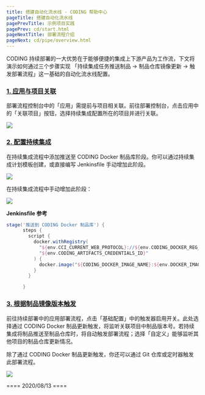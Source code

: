 ```yaml
---
title: 搭建自动化流水线 - CODING 帮助中心
pageTitle: 搭建自动化流水线
pagePrevTitle: 示例项目实践
pagePrev: cd/start.html
pageNextTitle: 部署流程介绍
pageNext: cd/pipe/overview.html
---
```


CODING 持续部署的一大优势在于能够便捷的集成上下游产品为工作流，下文将演示如何通过三个步骤实现 「持续集成任务推送制品 → 制品仓库镜像更新 → 触发部署流程」这一基础的自动化流水线配置。

### [1. 应用与项目关联](#1)

部署流程控制台中的「应用」需提前与项目相关联。前往部署控制台，点击应用中的「关联项目」按钮，选择持续集成配置所在的项目并进行关联。

![](https://help-assets.codehub.cn/enterprise/20210617145100.png)

### [2. 配置持续集成](#2)

在持续集成流程中添加推送至 CODING Docker 制品库阶段。你可以通过持续集成计划模板创建，或直接编写 Jenkinsfile 手动增加此阶段。

![](https://help-assets.codehub.cn/enterprise/20210617155844.png)

在持续集成流程中手动增加此阶段：

![](https://help-assets.codehub.cn/enterprise/20210617160153.png)

**Jenkinsfile 参考**

```groovy
stage('推送到 CODING Docker 制品库') {
      steps {
        script {
          docker.withRegistry(
            "${env.CCI_CURRENT_WEB_PROTOCOL}://${env.CODING_DOCKER_REG_HOST}",
            "${env.CODING_ARTIFACTS_CREDENTIALS_ID}"
          ) {
            docker.image("${CODING_DOCKER_IMAGE_NAME}:${env.DOCKER_IMAGE_VERSION}").push()
          }
        }

      }
```

### [3. 根据制品镜像版本触发](#3)

前往持续部署中的应用部署流程，点击「基础配置」中的触发器启用开关。此处选择通过 CODING Docker 制品更新触发，将监听关联项目中制品版本号。若持续集成将制品推送至制品仓库时，将自动触发部署流程；选择「自定义」能够监听其他项目的制品仓库更新情况。

除了通过 CODING Docker 制品更新触发，你还可以通过 Git 仓库或定时器触发此部署流程。

![](https://help-assets.codehub.cn/enterprise/20210617165717.png)

==== 2020/08/13 ====
